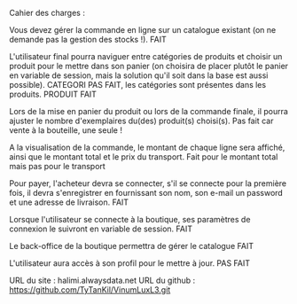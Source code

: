 Cahier des charges :

Vous devez gérer la commande en ligne sur un catalogue existant (on ne demande pas la gestion des stocks !). FAIT

L'utilisateur final pourra naviguer entre catégories de produits et choisir un produit pour le mettre dans son panier (on choisira de placer plutôt le panier en variable de session, mais la solution qu'il soit dans la base est aussi possible). CATEGORI PAS FAIT, les catégories sont présentes dans les produits. PRODUIT FAIT 

Lors de la mise en panier du produit ou lors de la commande finale, il pourra ajuster le nombre d'exemplaires du(des) produit(s) choisi(s). Pas fait car vente à la bouteille, une seule !

A la visualisation de la commande, le montant de chaque ligne sera affiché, ainsi que le montant total et le prix du transport. Fait pour le montant total mais pas pour le transport

Pour payer, l'acheteur devra se connecter, s'il se connecte pour la première fois, il devra s'enregistrer en fournissant son nom,  son e-mail un password et une adresse de livraison. FAIT

Lorsque l'utilisateur se connecte à la boutique, ses paramètres de connexion le suivront en variable de session. FAIT

Le back-office de la boutique permettra de gérer le catalogue FAIT

L'utilisateur aura accès à son profil pour le mettre à jour. PAS FAIT

URL du site : halimi.alwaysdata.net
URL du github : https://github.com/TyTanKil/VinumLuxL3.git
